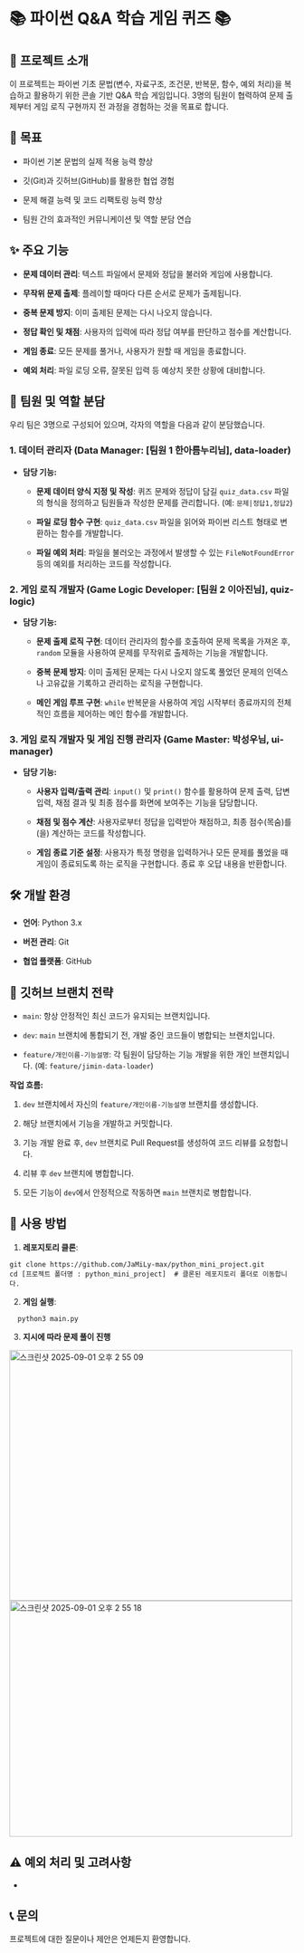 # 📚 파이썬 Q&A 학습 게임 퀴즈 📚

## 🚀 프로젝트 소개

이 프로젝트는 파이썬 기초 문법(변수, 자료구조, 조건문, 반복문, 함수, 예외 처리)을 복습하고 활용하기 위한 콘솔 기반 Q&A 학습 게임입니다. 3명의 팀원이 협력하여 문제 출제부터 게임 로직 구현까지 전 과정을 경험하는 것을 목표로 합니다.

## 🎯 목표

* 파이썬 기본 문법의 실제 적용 능력 향상

* 깃(Git)과 깃허브(GitHub)를 활용한 협업 경험

* 문제 해결 능력 및 코드 리팩토링 능력 향상

* 팀원 간의 효과적인 커뮤니케이션 및 역할 분담 연습

## ✨ 주요 기능

* **문제 데이터 관리**: 텍스트 파일에서 문제와 정답을 불러와 게임에 사용합니다.

* **무작위 문제 출제**: 플레이할 때마다 다른 순서로 문제가 출제됩니다.

* **중복 문제 방지**: 이미 출제된 문제는 다시 나오지 않습니다.

* **정답 확인 및 채점**: 사용자의 입력에 따라 정답 여부를 판단하고 점수를 계산합니다.

* **게임 종료**: 모든 문제를 풀거나, 사용자가 원할 때 게임을 종료합니다.

* **예외 처리**: 파일 로딩 오류, 잘못된 입력 등 예상치 못한 상황에 대비합니다.

## 👥 팀원 및 역할 분담

우리 팀은 3명으로 구성되어 있으며, 각자의 역할을 다음과 같이 분담했습니다.

### 1. 데이터 관리자 (Data Manager: [팀원 1 한아름누리님], data-loader)

* **담당 기능:**

  * **문제 데이터 양식 지정 및 작성**: 퀴즈 문제와 정답이 담길 `quiz_data.csv` 파일의 형식을 정의하고 팀원들과 작성한 문제를 관리합니다. (예: `문제|정답1,정답2`)

  * **파일 로딩 함수 구현**: `quiz_data.csv` 파일을 읽어와 파이썬 리스트 형태로 변환하는 함수를 개발합니다.

  * **파일 예외 처리**: 파일을 불러오는 과정에서 발생할 수 있는 `FileNotFoundError` 등의 예외를 처리하는 코드를 작성합니다.

### 2. 게임 로직 개발자 (Game Logic Developer: [팀원 2 이아진님], quiz-logic)

* **담당 기능:**

  * **문제 출제 로직 구현**: 데이터 관리자의 함수를 호출하여 문제 목록을 가져온 후, `random` 모듈을 사용하여 문제를 무작위로 출제하는 기능을 개발합니다.

  * **중복 문제 방지**: 이미 출제된 문제는 다시 나오지 않도록 풀었던 문제의 인덱스나 고유값을 기록하고 관리하는 로직을 구현합니다.

  * **메인 게임 루프 구현**: `while` 반복문을 사용하여 게임 시작부터 종료까지의 전체적인 흐름을 제어하는 메인 함수를 개발합니다.

### 3. 게임 로직 개발자 및 게임 진행 관리자 (Game Master: 박성우님, ui-manager)

* **담당 기능:**

  * **사용자 입력/출력 관리**: `input()` 및 `print()` 함수를 활용하여 문제 출력, 답변 입력, 채점 결과 및 최종 점수를 화면에 보여주는 기능을 담당합니다.

  * **채점 및 점수 계산**: 사용자로부터 정답을 입력받아 채점하고, 최종 점수(목숨)를(을) 계산하는 코드를 작성합니다.

  * **게임 종료 기준 설정**: 사용자가 특정 명령을 입력하거나 모든 문제를 풀었을 때 게임이 종료되도록 하는 로직을 구현합니다. 종료 후 오답 내용을 반환합니다.

## 🛠️ 개발 환경

* **언어**: Python 3.x

* **버전 관리**: Git

* **협업 플랫폼**: GitHub

## 📝 깃허브 브랜치 전략

* `main`: 항상 안정적인 최신 코드가 유지되는 브랜치입니다.

* `dev`: `main` 브랜치에 통합되기 전, 개발 중인 코드들이 병합되는 브랜치입니다.

* `feature/개인이름-기능설명`: 각 팀원이 담당하는 기능 개발을 위한 개인 브랜치입니다. (예: `feature/jimin-data-loader`)

**작업 흐름:**

1. `dev` 브랜치에서 자신의 `feature/개인이름-기능설명` 브랜치를 생성합니다.

2. 해당 브랜치에서 기능을 개발하고 커밋합니다.

3. 기능 개발 완료 후, `dev` 브랜치로 Pull Request를 생성하여 코드 리뷰를 요청합니다.

4. 리뷰 후 `dev` 브랜치에 병합합니다.

5. 모든 기능이 `dev`에서 안정적으로 작동하면 `main` 브랜치로 병합합니다.

## 🚀 사용 방법

1. **레포지토리 클론**:

```
git clone https://github.com/JaMiLy-max/python_mini_project.git
cd [프로젝트 폴더명 : python_mini_project]  # 클론된 레포지토리 폴더로 이동합니다.
```

2. **게임 실행**:
```
  python3 main.py  
```
3. **지시에 따라 문제 풀이 진행**
<img width="500" height="443" alt="스크린샷 2025-09-01 오후 2 55 09" src="https://github.com/user-attachments/assets/6ecdb88e-ec1d-436f-af21-4a9bcc08e1ab" />
<img width="500" height="417" alt="스크린샷 2025-09-01 오후 2 55 18" src="https://github.com/user-attachments/assets/0a701d93-c66e-4001-abaf-049832c0c74b" />




## ⚠️ 예외 처리 및 고려사항
* 


## 📞 문의

프로젝트에 대한 질문이나 제안은 언제든지 환영합니다.
